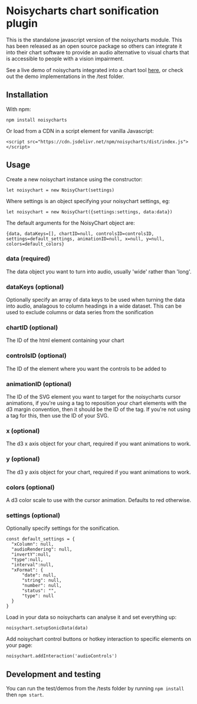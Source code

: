 # Noisycharts chart sonification plugin #

This is the standalone javascript version of the noisycharts module. This has been released as an open source package so others can integrate it into their chart software to provide an audio alternative to visual charts that is accessible to people with a vision impairment.

See a live demo of noisycharts integrated into a chart tool [here](https://interactive.guim.co.uk/embed/superyacht-testing/index.html?key=1hxk6BFGjfsbTV8uRqlJWCvuiqZXUyqAgPrQXU08bVuk&location=docsdata), or check out the demo implementations in the /test folder.

## Installation ##

With npm:

`npm install noisycharts`

Or load from a CDN in a script element for vanilla Javascript:

`<script src="https://cdn.jsdelivr.net/npm/noisycharts/dist/index.js"></script>`

## Usage ##

Create a new noisychart instance using the constructor:

`let noisychart = new NoisyChart(settings)`

Where settings is an object specifying your noisychart settings, eg:

`let noisychart = new NoisyChart({settings:settings, data:data})`

The default arguments for the NoisyChart object are:

`{data, dataKeys=[], chartID=null, controlsID=controlsID, settings=default_settings, animationID=null, x=null, y=null, colors=default_colors}`

### data (required) ###

The data object you want to turn into audio, usually 'wide' rather than 'long'.

### dataKeys (optional) ###

Optionally specify an array of data keys to be used when turning the data into audio, analagous to column headings in a wide dataset. This can be used to exclude columns or data series from the sonification

### chartID (optional) ###

The ID of the html element containing your chart

### controlsID (optional) ###

The ID of the element where you want the controls to be added to

### animationID (optional) ###

The ID of the SVG element you want to target for the noisycharts cursor animations, if you're using a <g> tag to reposition your chart elements with the d3 margin convention, then it should be the ID of the <g> tag. If you're not using a <g> tag for this, then use the ID of your SVG.

### x (optional) ###

The d3 x axis object for your chart, required if you want animations to work. 

### y (optional) ###

The d3 y axis object for your chart, required if you want animations to work.

### colors (optional) ###

A d3 color scale to use with the cursor animation. Defaults to red otherwise.

### settings (optional) ###

Optionally specify settings for the sonification.

```
const default_settings = {
  "xColumn": null,
  "audioRendering": null,
  "invertY":null,
  "type":null,
  "interval":null,
  "xFormat": {
      "date": null,
      "string": null,
      "number": null,
      "status": "",
      "type": null
  }
}
```

Load in your data so noisycharts can analyse it and set everything up:

`noisychart.setupSonicData(data)`

Add noisychart control buttons or hotkey interaction to specific elements on your page:

`noisychart.addInteraction('audioControls')`

## Development and testing ##

You can run the test/demos from the /tests folder by running `npm install` then `npm start`.
